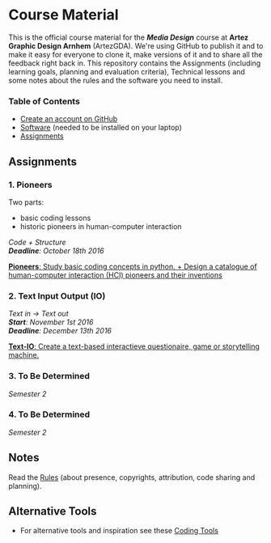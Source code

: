 # Course Material

This is the official course material for the ***Media Design*** course at **Artez Graphic Design Arnhem** (ArtezGDA). We're using GitHub to publish it and to make it easy for everyone to clone it, make versions of it and to share all the feedback right back in. This repository contains the Assignments (including learning goals, planning and evaluation criteria), Technical lessons and some notes about the rules and the software you need to install.

### Table of Contents

- [Create an account on GitHub](GitHub.md)
- [Software](Software.md) (needed to be installed on your laptop)
- [Assignments](#assignments)

## Assignments

### 1. Pioneers

Two parts:

- basic coding lessons
- historic pioneers in human-computer interaction

*Code + Structure*  
_**Deadline**: October 18th 2016_

[**Pioneers**: Study basic coding concepts in python. + Design a catalogue of human-computer interaction (HCI) pioneers and their inventions](Pioneers.md)

### 2. Text Input Output (IO)

*Text in -> Text out*  
_**Start**: November 1st 2016_  
_**Deadline**: December 13th 2016_

[**Text-IO**: Create a text-based interactieve questionaire, game or storytelling machine.](#)

### 3. To Be Determined

_Semester 2_

### 4. To Be Determined

_Semester 2_

## Notes

Read the [Rules](Rules.md) (about presence, copyrights, attribution, code sharing and planning).

## Alternative Tools

- For alternative tools and inspiration see these [Coding Tools](CodingTools.md)

